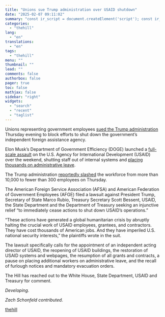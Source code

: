 ```yaml
---
title: "Unions sue Trump administration over USAID shutdown"
date: "2025-02-07 09:11:02"
summary: "const ir_script = document.createElement('script'); const ir_version = new Date().valueOf(); ir_script.src = 'https://instaread.co/js/instaread.thehill.js?version=' + ir_version; ir_script.setAttribute(\"type\", \"text/javascript\"); ir_script.setAttribute(\"async\", true); (document.getElementsByTagName('body')[0] || document.getElementsByTagName('head')[0]).appendChild(ir_script); Unions representing government employees sued the Trump administration Thursday evening to block efforts to shut down the government’s independent foreign assistance agency. Elon Musk’s Department of Government Efficiency (DOGE)..."
categories:
  - "thehill"
lang:
  - "en"
translations:
  - "en"
tags:
  - "thehill"
menu: ""
thumbnail: ""
lead: ""
comments: false
authorbox: false
pager: true
toc: false
mathjax: false
sidebar: "right"
widgets:
  - "search"
  - "recent"
  - "taglist"
---
```


Unions representing government employees [sued the Trump administration](https://www.documentcloud.org/documents/25515233-american-federation-of-government-employees-v-trump/) Thursday evening to block efforts to shut down the government’s independent foreign assistance agency.

Elon Musk’s Department of Government Efficiency (DOGE) launched a [full-scale assault](https://thehill.com/policy/technology/5122676-usaid-shutdown-elon-musk-doge/?_thumbnail_id=5096327) on the U.S. Agency for International Development (USAID) over the weekend, shutting staff out of internal systems and [placing thousands on administrative leave](https://thehill.com/homenews/5127162-usaid-workers-placed-on-administrative-leave-until-further-notice/).

The Trump administration [reportedly slashed](https://thehill.com/policy/international/foreign-aid/5131710-trump-administration-slashing-usaid-reports/) the workforce from more than 10,000 to fewer than 300 employees on Thursday.

The American Foreign Service Association (AFSA) and American Federation of Government Employees (AFGE) filed a lawsuit against President Trump, Secretary of State Marco Rubio, Treasury Secretary Scott Bessent, USAID, the State Department and the Department of Treasury seeking an injunctive relief “to immediately cease actions to shut down USAID’s operations.”

“These actions have generated a global humanitarian crisis by abruptly halting the crucial work of USAID employees, grantees, and contractors. They have cost thousands of American jobs. And they have imperiled U.S. national security interests,” the plaintiffs wrote in the suit.

The lawsuit specifically calls for the appointment of an independent acting director of USAID, the reopening of USAID buildings, the restoration of USAID systems and webpages, the resumption of all grants and contracts, a pause on placing additional workers on administrative leave, and the recall of furlough notices and mandatory evacuation orders.

The Hill has reached out to the White House, State Department, USAID and Treasury for comment.

*Developing.*

*Zach Schonfeld contributed.*

[thehill](https://thehill.com/policy/international/5131863-unions-sue-trump-administration-usaid/)
